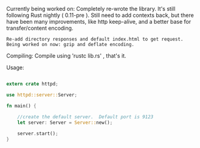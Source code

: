 Currently being worked on:
	Completely re-wrote the library.  It's still following Rust nightly ( 0.11-pre ).
	Still need to add contexts back, but there have been many improvements, like http keep-alive, and a better base for transfer/content encoding.
	
	Re-add directory responses and default index.html to get request.
	Being worked on now: gzip and deflate encoding.


Compiling:
	Compile using 'rustc lib.rs' , that's it.
	
	
Usage:

```Rust

extern crate httpd;

use httpd::server::Server;

fn main() {

	//create the default server.  Default port is 9123
	let server: Server = Server::new();
	
	server.start();
}

```
